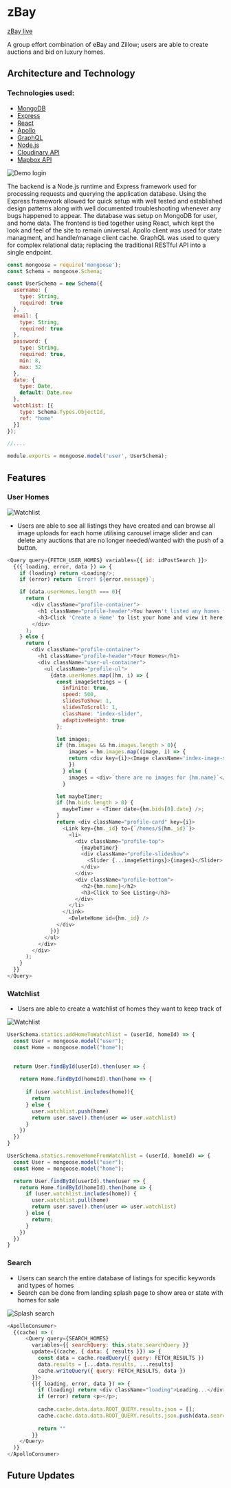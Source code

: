 # zBay

 [zBay live](https://the-zbay.herokuapp.com/)

A group effort combination of eBay and Zillow; users are able to create auctions and bid on luxury homes.



## Architecture and Technology


### Technologies used: 
* [MongoDB](https://www.mongodb.com/)
* [Express](https://expressjs.com/)
* [React](https://reactjs.org/)
* [Apollo](https://www.apollographql.com/)
* [GraphQL](https://graphql.org/)
* [Node.js](https://nodejs.org/)
* [Cloudinary API](https://cloudinary.com/)
* [Mapbox API](https://www.mapbox.com/)

<div><img src="https://github.com/ivopavlov87/zBay/blob/heroku-deployment/ModalGif.gif" alt="Demo login" /></div>

The backend is a Node.js runtime and Express framework used for processing requests and querying the application database. Using the Express framework allowed for quick setup with well tested and established design patterns along with well documented troubleshooting whenever any bugs happened to appear. The database was setup on MongoDB for user, and home data. The frontend is tied together using React, which kept the look and feel of the site to remain universal. Apollo client was used for state managment, and handle/manage client cache. GraphQL was used to query for complex relational data; replacing the traditional RESTful API into a single endpoint.

```javascript
const mongoose = require('mongoose');
const Schema = mongoose.Schema;

const UserSchema = new Schema({
  username: {
    type: String,
    required: true
  },
  email: {
    type: String,
    required: true
  },
  password: {
    type: String,
    required: true,
    min: 8,
    max: 32
  },
  date: {
    type: Date,
    default: Date.now
  },
  watchlist: [{
    type: Schema.Types.ObjectId,
    ref: "home"
  }]
});

//....

module.exports = mongoose.model('user', UserSchema);
```

## Features

### User Homes

<div><img src="https://github.com/ivopavlov87/zBay/blob/master/UserHomesGif.gif" alt="Watchlist" /></div>

* Users are able to see all listings they have created and can browse all image uploads for each home utilising carousel image slider and can delete any auctions that are no longer needed/wanted with the push of a button.

```javascript
<Query query={FETCH_USER_HOMES} variables={{ id: idPostSearch }}>
  {({ loading, error, data }) => {
    if (loading) return <Loading/>;
    if (error) return `Error! ${error.message}`;

    if (data.userHomes.length === 0){
      return (
        <div className="profile-container">
          <h1 className="profile-header">You haven't listed any homes for auction yet</h1>
          <h3>Click 'Create a Home' to list your home and view it here!</h3>
        </div>
      );
    } else {
      return (
        <div className="profile-container">
          <h1 className="profile-header">Your Homes</h1>
          <div className="user-ul-container">
            <ul className="profile-ul">
              {data.userHomes.map((hm, i) => {
                const imageSettings = {
                  infinite: true,
                  speed: 500,
                  slidesToShow: 1,
                  slidesToScroll: 1,
                  className: "index-slider",
                  adaptiveHeight: true
                };

                let images;
                if (hm.images && hm.images.length > 0){
                    images = hm.images.map((image, i) => {
                    return <div key={i}><Image className='index-image-slide' cloudName={token2} publicId={image} /></div>
                    })
                  } else {
                    images = <div>`there are no images for {hm.name}`</div>
                  }

                let maybeTimer;
                if (hm.bids.length > 0) {
                  maybeTimer = <Timer date={hm.bids[0].date} />;
                }
                return <div className="profile-card" key={i}>
                  <Link key={hm._id} to={`/homes/${hm._id}`}>
                    <li>
                      <div className="profile-top">
                        {maybeTimer}
                        <div className="profile-slideshow">
                          <Slider {...imageSettings}>{images}</Slider>
                        </div>
                      </div>
                      <div className="profile-bottom">
                        <h2>{hm.name}</h2>
                        <h3>Click to See Listing</h3>
                      </div>
                    </li>
                  </Link>
                    <DeleteHome id={hm._id} />                        
                </div>
              })}
            </ul>
          </div>
        </div>
      );
    }
  }}
</Query>
```

### Watchlist

* Users are able to create a watchlist of homes they want to keep track of

<div><img src="https://github.com/ivopavlov87/zBay/blob/master/MapBidWatchlistGif.gif" alt="Watchlist" /></div>

```javascript
UserSchema.statics.addHomeToWatchlist = (userId, homeId) => {
  const User = mongoose.model("user");
  const Home = mongoose.model("home");
  

  return User.findById(userId).then(user => {
    
    return Home.findById(homeId).then(home => {
      
      if (user.watchlist.includes(home)){
        return 
      } else {
        user.watchlist.push(home)
        return user.save().then(user => user.watchlist)
      }
    })
  })
}

UserSchema.statics.removeHomeFromWatchlist = (userId, homeId) => {
  const User = mongoose.model("user");
  const Home = mongoose.model("home");

  return User.findById(userId).then(user => {
    return Home.findById(homeId).then(home => {
      if (user.watchlist.includes(home)) {
        user.watchlist.pull(home)
        return user.save().then(user => user.watchlist)
      } else {
        return;
      }
    })
  })
}
```

### Search

* Users can search the entire database of listings for specific keywords and types of homes
* Search can be done from landing splash page to show area or state with homes for sale

<div><img src="https://github.com/ivopavlov87/zBay/blob/master/SplashSearchGif.gif" alt="Splash search" /></div>

```javascript
<ApolloConsumer>
  {(cache) => (
      <Query query={SEARCH_HOMES} 
        variables={{ searchQuery: this.state.searchQuery }}
        update={(cache, { data: { results }}) => {
          const data = cache.readQuery({ query: FETCH_RESULTS })
          data.results = [...data.results, ...results]
          cache.writeQuery({ query: FETCH_RESULTS, data })
        }}>
        {({ loading, error, data }) => {
          if (loading) return <div className="loading">Loading...</div>;
          if (error) return <p></p>;
  
          cache.cache.data.data.ROOT_QUERY.results.json = [];
          cache.cache.data.data.ROOT_QUERY.results.json.push(data.searchHomes);
  
          return ""
        }}
    </Query>
  )}
</ApolloConsumer>
```

## Future Updates
